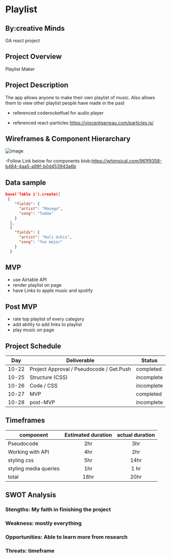 # Playlist 
## By:creative Minds
GA react project
## Project Overview
Playlist Maker

## Project Description
The app allows anyone to make their own playlist of music. Also allows them to view other playlist people have made in the past
- referenced coderocketfuel for audio player

- referenced react-particles
https://vincentgarreau.com/particles.js/

## Wireframes & Component Hierarchary
![image](https://user-images.githubusercontent.com/90045752/138467171-8f86db30-39df-4eb8-99e8-6a7070e03caa.png)

-Follow Link below for components
blob:https://whimsical.com/961f9358-b484-4aa5-a99f-b0d453943a6b

## Data sample

```json
base('Table 1').create([
 {
    "fields": {
      "artist": "Masego",
      "song": "Tadow"
    }
  },
  {
    "fields": {
      "artist": "Kali Uchis",
      "song": "fue mejor"
    }
  }
  ```
## MVP
- use Airtable API
- render playlist on page
- have Links to apple music and spotify

## Post MVP
- rate top playlist of every category
- add ability to add links to playlist
- play music on page

## Project Schedule

| Day | Deliverable | Status |
|---|---|---|
|10-22| Project Approval / Pseudocode / Get.Push | completed |
|10-25| Structure (CSS) | incomplete | 
|10-26| Code / CSS | incomplete | 
|10-27| MVP | completed | 
|10-28| post-MVP | incomplete | 

## Timeframes

| component | Estimated duration | actual duration |
|---------- |:----------: |:----------: |
| Pseudocode | 2hr |  3hr |
|Working with API | 4hr | 2hr |
|styling css | 5hr | 14hr |
|styling media queries | 1hr | 1 hr |
|total | 18hr | 20hr |

## SWOT Analysis
### Stengths: My faith in finishing the project
### Weakness: mostly everything
### Opportunities: Able to learn more from research
### Threats: timeframe


